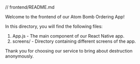 // frontend/README.md

Welcome to the frontend of our Atom Bomb Ordering App!

In this directory, you will find the following files:

1. App.js - The main component of our React Native app.
2. screens/ - Directory containing different screens of the app.

Thank you for choosing our service to bring about destruction anonymously.